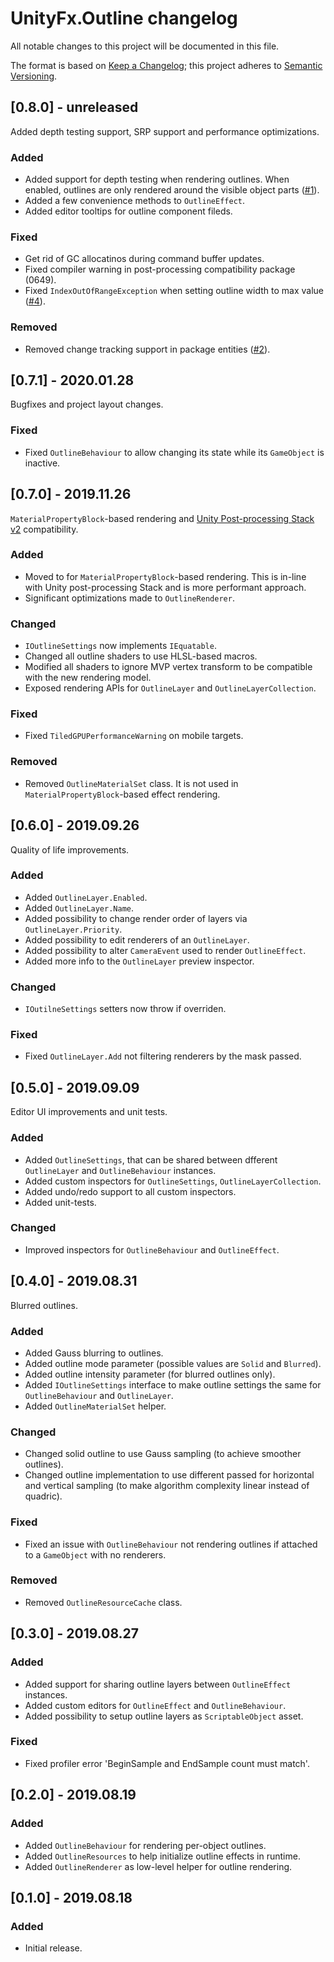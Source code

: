 # UnityFx.Outline changelog
All notable changes to this project will be documented in this file.

The format is based on [Keep a Changelog](http://keepachangelog.com/); this project adheres to [Semantic Versioning](http://semver.org/).

## [0.8.0] - unreleased

Added depth testing support, SRP support and performance optimizations.

### Added
- Added support for depth testing when rendering outlines. When enabled, outlines are only rendered around the visible object parts ([#1](https://github.com/Arvtesh/UnityFx.Outline/issues/1)).
- Added a few convenience methods to `OutlineEffect`.
- Added editor tooltips for outline component fileds.

### Fixed
- Get rid of GC allocatinos during command buffer updates.
- Fixed compiler warning in post-processing compatibility package (0649).
- Fixed `IndexOutOfRangeException` when setting outline width to max value ([#4](https://github.com/Arvtesh/UnityFx.Outline/issues/4)).

### Removed
- Removed change tracking support in package entities ([#2](https://github.com/Arvtesh/UnityFx.Outline/issues/2)).

## [0.7.1] - 2020.01.28

Bugfixes and project layout changes.

### Fixed
- Fixed `OutlineBehaviour` to allow changing its state while its `GameObject` is inactive.

## [0.7.0] - 2019.11.26

`MaterialPropertyBlock`-based rendering and [Unity Post-processing Stack v2](https://github.com/Unity-Technologies/PostProcessing/tree/v2) compatibility.

### Added
- Moved to for `MaterialPropertyBlock`-based rendering. This is in-line with Unity post-processing Stack and is more performant approach.
- Significant optimizations made to `OutlineRenderer`.

### Changed
- `IOutlineSettings` now implements `IEquatable`.
- Changed all outline shaders to use HLSL-based macros.
- Modified all shaders to ignore MVP vertex transform to be compatible with the new rendering model.
- Exposed rendering APIs for `OutlineLayer` and `OutlineLayerCollection`.

### Fixed
- Fixed `TiledGPUPerformanceWarning` on mobile targets.

### Removed
- Removed `OutlineMaterialSet` class. It is not used in `MaterialPropertyBlock`-based effect rendering.

## [0.6.0] - 2019.09.26

Quality of life improvements.

### Added
- Added `OutlineLayer.Enabled`.
- Added `OutlineLayer.Name`.
- Added possibility to change render order of layers via `OutlineLayer.Priority`.
- Added possibility to edit renderers of an `OutlineLayer`.
- Added possibility to alter `CameraEvent` used to render `OutlineEffect`.
- Added more info to the `OutlineLayer` preview inspector.

### Changed
- `IOutilneSettings` setters now throw if overriden.

### Fixed
- Fixed `OutlineLayer.Add` not filtering renderers by the mask passed.

## [0.5.0] - 2019.09.09

Editor UI improvements and unit tests.

### Added
- Added `OutlineSettings`, that can be shared between dfferent `OutlineLayer` and `OutlineBehaviour` instances.
- Added custom inspectors for `OutlineSettings`, `OutlineLayerCollection`.
- Added undo/redo support to all custom inspectors.
- Added unit-tests.

### Changed
- Improved inspectors for `OutlineBehaviour` and `OutlineEffect`.

## [0.4.0] - 2019.08.31

Blurred outlines.

### Added
- Added Gauss blurring to outlines.
- Added outline mode parameter (possible values are `Solid` and `Blurred`).
- Added outline intensity parameter (for blurred outlines only).
- Added `IOutlineSettings` interface to make outline settings the same for `OutlineBehaviour` and `OutlineLayer`.
- Added `OutlineMaterialSet` helper.

### Changed
- Changed solid outline to use Gauss sampling (to achieve smoother outlines).
- Changed outline implementation to use different passed for horizontal and vertical sampling (to make algorithm complexity linear instead of quadric).

### Fixed
- Fixed an issue with `OutlineBehaviour` not rendering outlines if attached to a `GameObject` with no renderers.

### Removed
- Removed `OutlineResourceCache` class.

## [0.3.0] - 2019.08.27

### Added
- Added support for sharing outline layers between `OutlineEffect` instances.
- Added custom editors for `OutlineEffect` and `OutlineBehaviour`.
- Added possibility to setup outline layers as `ScriptableObject` asset.

### Fixed
- Fixed profiler error 'BeginSample and EndSample count must match'.

## [0.2.0] - 2019.08.19

### Added
- Added `OutlineBehaviour` for rendering per-object outlines.
- Added `OutlineResources` to help initialize outline effects in runtime.
- Added `OutlineRenderer` as low-level helper for outline rendering.

## [0.1.0] - 2019.08.18

### Added
- Initial release.

